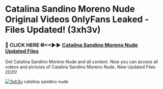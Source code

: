 # Catalina Sandino Moreno Nude Original Videos 0nlyFans Leaked - Files Updated! (3xh3v)

<h3>🔴 CLICK HERE 🌐==►► <a href="https://tinyurl.com/52m3yx9h" rel="nofollow">Catalina Sandino Moreno Nude Updated Files</a></h3>

Get Catalina Sandino Moreno Nude and all content. Now you can access all videos and pictures of Catalina Sandino Moreno Nude. New Updated Files 2025!

[![3xh3v](https://i.imgur.com/TnHtlc8.gif)](https://tinyurl.com/52m3yx9h)
catalina sandino nude